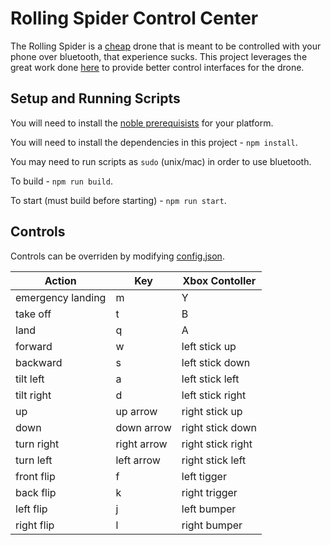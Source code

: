 # Rolling Spider Control Center

The Rolling Spider is a [cheap](https://www.amazon.com/Parrot-PF723000-ROLLING-SPIDER/dp/B00KZM53NC/ref=sr_1_3?ie=UTF8&qid=1539544957&sr=8-3&keywords=rolling+spider&dpID=41FCJAVi8RL&preST=_SY300_QL70_&dpSrc=srch) drone that is meant to be controlled with your phone over bluetooth, that experience sucks. This project leverages the great work done [here](https://github.com/voodootikigod/node-rolling-spider) to provide better control interfaces for the drone.

## Setup and Running Scripts

You will need to install the [noble prerequisists](https://github.com/noble/noble#prerequisites) for your platform.

You will need to install the dependencies in this project - `npm install`.

You may need to run scripts as `sudo` (unix/mac) in order to use bluetooth.

To build - `npm run build`.

To start (must build before starting) - `npm run start`.

## Controls

Controls can be overriden by modifying [config.json](./config.json).

| Action | Key |Xbox Contoller|
|--------|-----|--------------|
|emergency landing|m|Y|
|take off|t|B|
|land|q|A|
|forward|w|left stick up|
|backward|s|left stick down|
|tilt left|a|left stick left|
|tilt right|d|left stick right|
|up|up arrow|right stick up|
|down|down arrow|right stick down|
|turn right|right arrow|right stick right|
|turn left|left arrow|right stick left|
|front flip|f|left tigger|
|back flip|k|right trigger|
|left flip|j|left bumper|
|right flip|l|right bumper|